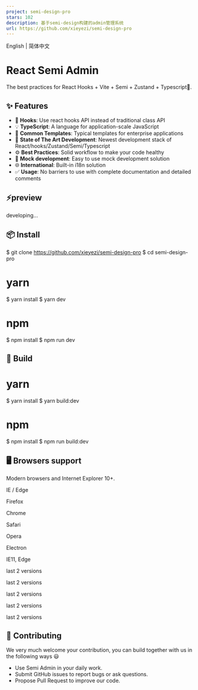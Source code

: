 ```yaml
---
project: semi-design-pro
stars: 102
description: 基于semi-design构建的admin管理系统
url: https://github.com/xieyezi/semi-design-pro
---
```


English | 简体中文

React Semi Admin
================

The best practices for React Hooks + Vite + Semi + Zustand + Typescript🚀.

✨ Features
----------

-   💎 **Hooks**: Use react hooks API instead of traditional class API
-   💡 **TypeScript**: A language for application-scale JavaScript
-   📐 **Common Templates**: Typical templates for enterprise applications
-   🚀 **State of The Art Development**: Newest development stack of React/hooks/Zustand/Semi/Typescript
-   ⚙️ **Best Practices**: Solid workflow to make your code healthy
-   🔢 **Mock development**: Easy to use mock development solution
-   🌐 **International**: Built-in i18n solution
-   ✅ **Usage**: No barriers to use with complete documentation and detailed comments

⚡preview
--------

developing...

📦 Install
----------

$ git clone https://github.com/xieyezi/semi-design-pro
$ cd semi-design-pro

# yarn
$ yarn install
$ yarn dev

# npm
$ npm install
$ npm run dev

🔨 Build
--------

# yarn
$ yarn install
$ yarn build:dev

# npm
$ npm install
$ npm run build:dev

🖥 Browsers support
-------------------

Modern browsers and Internet Explorer 10+.

  
IE / Edge

  
Firefox

  
Chrome

  
Safari

  
Opera

  
Electron

IE11, Edge

last 2 versions

last 2 versions

last 2 versions

last 2 versions

last 2 versions

🤝 Contributing
---------------

We very much welcome your contribution, you can build together with us in the following ways 😃

-   Use Semi Admin in your daily work.
-   Submit GitHub issues to report bugs or ask questions.
-   Propose Pull Request to improve our code.
